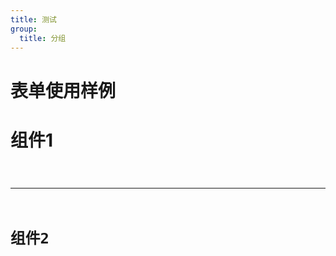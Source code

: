 ```yaml
---
title: 测试
group:
  title: 分组
---
```

# 表单使用样例

# 组件1
<code src="./index.tsx" />

---

# 组件2
<code src="./index1.tsx" />

